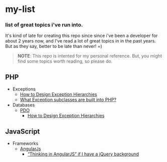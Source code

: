 # my-list

### list of great topics i've run into.

It's kind of late for creating this repo since since i've been a developer for about 2 years now, 
and I've read a lot of great topics in in the past years. But as they say, better to be late than never! =)

> **NOTE**: This repo is intented for my personal reference. But, you might find some topics worth reading, so please do.

PHP
--------
- Exceptions
	- [How to Design Exception Hierarchies](http://blogs.msdn.com/b/kcwalina/archive/2007/01/30/exceptionhierarchies.aspx)
	- [What Exception subclasses are built into PHP?](http://stackoverflow.com/questions/10838257/what-exception-subclasses-are-built-into-php)
- Databases
	- [PDO](http://www.phpro.org/tutorials/Introduction-to-PHP-PDO.html)
		- [How to Design Exception Hierarchies](http://blogs.msdn.com/b/kcwalina/archive/2007/01/30/exceptionhierarchies.aspx)


JavaScript
--------
- Frameworks
	- [AngularJs](https://angularjs.org/)
		- [“Thinking in AngularJS” if I have a jQuery background](http://stackoverflow.com/questions/14994391/thinking-in-angularjs-if-i-have-a-jquery-background)

